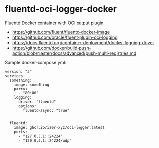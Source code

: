 # fluentd-oci-logger-docker
Fluentd Docker container with OCI output plugin

 * https://github.com/fluent/fluentd-docker-image
 * https://github.com/oracle/fluent-plugin-oci-logging
 * https://docs.fluentd.org/container-deployment/docker-logging-driver
 * https://github.com/docker/build-push-action/blob/master/docs/advanced/push-multi-registries.md

Sample docker-compose.yml:
```
version: "3"
services:
  something:
    image: something
    ports:
      - "80:80"
    logging:
      driver: "fluentd"
      options:
        fluentd-async: "true"
        

  fluentd:
    image: ghcr.io/izer-xyz/oci-logger:latest
    ports:
      - "127.0.0.1::24224"
      - "120.0.0.1::24224/udp"
 ```
